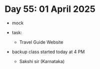 # Day 55: 01 April 2025 

- mock 

- task:

    - Travel Guide Website

- backup class started today at 4 PM

    - Sakshi sir (Karnataka)